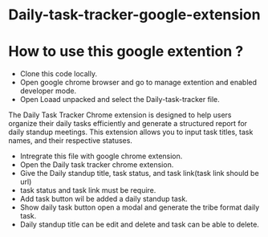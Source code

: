 # Daily-task-tracker-google-extension

# How to use this google extention ?

- Clone this code locally.
- Open google chrome browser and go to manage extention and enabled developer mode.
- Open Loaad unpacked and select the Daily-task-tracker file.


The Daily Task Tracker Chrome extension is designed to help users organize their daily tasks efficiently and generate a structured report for daily standup meetings. This extension allows you to input task titles, task names, and their respective statuses.


- Intregrate this file with google chrome extension.
- Open the Daily task tracker chrome extension.
- Give the Daily standup title, task status, and task link(task link should be url)
- task status and task link must be require.
- Add task button wil be added a daily standup task.
- Show daily task button open a modal and generate the tribe format daily task.
- Daily standup title can be edit and delete and task can be able to delete.

